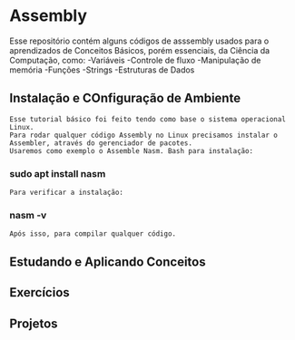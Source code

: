 # Assembly
Esse repositório contém alguns códigos de asssembly usados para o aprendizados de Conceitos Básicos, porém essenciais, da Ciência da Computação, como: 
    -Variáveis
    -Controle de fluxo
    -Manipulação de memória 
    -Funções
    -Strings
    -Estruturas de Dados

## Instalação e COnfiguração de Ambiente
    Esse tutorial básico foi feito tendo como base o sistema operacional Linux.
    Para rodar qualquer código Assembly no Linux precisamos instalar o Assembler, através do gerenciador de pacotes.
    Usaremos como exemplo o Assemble Nasm. Bash para instalação: 
### sudo apt install nasm 
    Para verificar a instalação: 
### nasm -v 
    Após isso, para compilar qualquer código.

## Estudando e Aplicando Conceitos

## Exercícios 

## Projetos
     